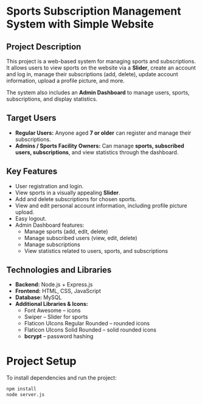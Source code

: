 # Sports Subscription Management System with Simple Website

## Project Description
This project is a web-based system for managing sports and subscriptions. It allows users to view sports on the website via a **Slider**, create an account and log in, manage their subscriptions (add, delete), update account information, upload a profile picture, and more.  

The system also includes an **Admin Dashboard** to manage users, sports, subscriptions, and display statistics.

## Target Users
- **Regular Users:** Anyone aged **7 or older** can register and manage their subscriptions.  
- **Admins / Sports Facility Owners:** Can manage **sports, subscribed users, subscriptions**, and view statistics through the dashboard.

## Key Features
- User registration and login.  
- View sports in a visually appealing **Slider**.  
- Add and delete subscriptions for chosen sports.  
- View and edit personal account information, including profile picture upload.  
- Easy logout.  
- Admin Dashboard features:
  - Manage sports (add, edit, delete)  
  - Manage subscribed users (view, edit, delete)  
  - Manage subscriptions  
  - View statistics related to users, sports, and subscriptions

## Technologies and Libraries
- **Backend:** Node.js + Express.js  
- **Frontend:** HTML, CSS, JavaScript  
- **Database:** MySQL  
- **Additional Libraries & Icons:**  
  - Font Awesome – icons  
  - Swiper – Slider for sports  
  - Flaticon UIcons Regular Rounded – rounded icons  
  - Flaticon UIcons Solid Rounded – solid rounded icons  
  - **bcrypt** – password hashing

# Project Setup

To install dependencies and run the project:
```bash
npm install
node server.js

